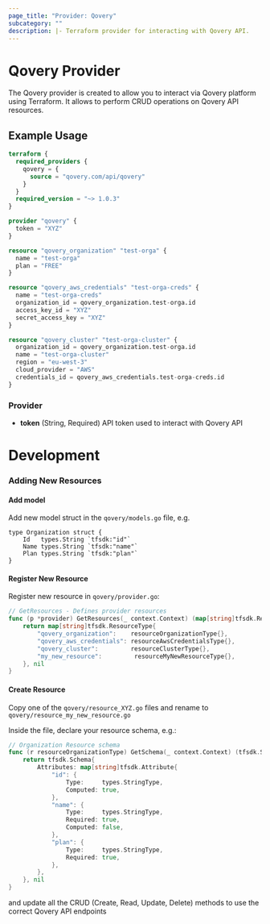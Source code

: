 ```yaml
---
page_title: "Provider: Qovery"
subcategory: ""
description: |- Terraform provider for interacting with Qovery API.
---
```


# Qovery Provider

The Qovery provider is created to allow you to interact via Qovery platform using Terraform. It allows to perform CRUD
operations on Qovery API resources.

## Example Usage

```terraform
terraform {
  required_providers {
    qovery = {
      source = "qovery.com/api/qovery"
    }
  }
  required_version = "~> 1.0.3"
}

provider "qovery" {
  token = "XYZ"
}

resource "qovery_organization" "test-orga" {
  name = "test-orga"
  plan = "FREE"
}

resource "qovery_aws_credentials" "test-orga-creds" {
  name = "test-orga-creds"
  organization_id = qovery_organization.test-orga.id
  access_key_id = "XYZ"
  secret_access_key = "XYZ"
}

resource "qovery_cluster" "test-orga-cluster" {
  organization_id = qovery_organization.test-orga.id
  name = "test-orga-cluster"
  region = "eu-west-3"
  cloud_provider = "AWS"
  credentials_id = qovery_aws_credentials.test-orga-creds.id
}
```

### Provider

- **token** (String, Required) API token used to interact with Qovery API

# Development

### Adding New Resources

#### Add model

Add new model struct in the `qovery/models.go` file, e.g.

```
type Organization struct {
	Id   types.String `tfsdk:"id"`
	Name types.String `tfsdk:"name"`
	Plan types.String `tfsdk:"plan"`
}
```

#### Register New Resource

Register new resource in `qovery/provider.go`:

```go
// GetResources - Defines provider resources
func (p *provider) GetResources(_ context.Context) (map[string]tfsdk.ResourceType, diag.Diagnostics) {
	return map[string]tfsdk.ResourceType{
		"qovery_organization":    resourceOrganizationType{},
		"qovery_aws_credentials": resourceAwsCredentialsType{},
		"qovery_cluster":         resourceClusterType{},
		"my_new_resource":         resourceMyNewResourceType{},
	}, nil
}
```

#### Create Resource

Copy one of the ```qovery/resource_XYZ.go``` files and rename to `qovery/resource_my_new_resource.go`

Inside the file, declare your resource schema, e.g.:

```go
// Organization Resource schema
func (r resourceOrganizationType) GetSchema(_ context.Context) (tfsdk.Schema, diag.Diagnostics) {
	return tfsdk.Schema{
		Attributes: map[string]tfsdk.Attribute{
			"id": {
				Type:     types.StringType,
				Computed: true,
			},
			"name": {
				Type:     types.StringType,
				Required: true,
				Computed: false,
			},
			"plan": {
				Type:     types.StringType,
				Required: true,
			},
		},
	}, nil
}
```

and update all the CRUD (Create, Read, Update, Delete) methods to use the correct Qovery API endpoints